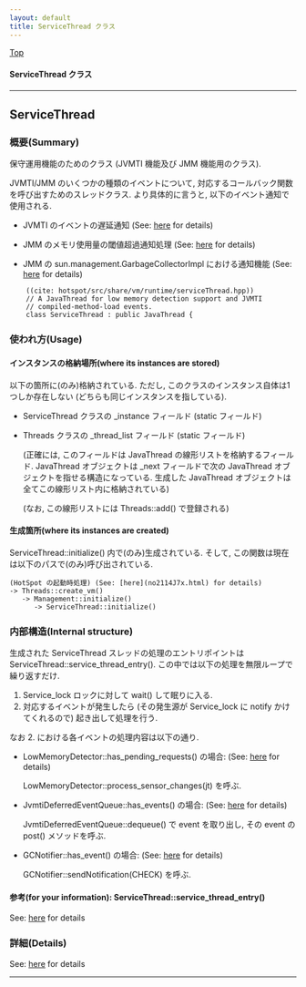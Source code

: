 ```yaml
---
layout: default
title: ServiceThread クラス 
---
```

[Top](../index.html)

#### ServiceThread クラス 



---
## <a name="noi5B8BaqQ" id="noi5B8BaqQ">ServiceThread</a>

### 概要(Summary)
保守運用機能のためのクラス (JVMTI 機能及び JMM 機能用のクラス).

JVMTI/JMM のいくつかの種類のイベントについて, 対応するコールバック関数を呼び出すためのスレッドクラス.
より具体的に言うと, 以下のイベント通知で使用される.

  * JVMTI のイベントの遅延通知 (See: [here](no3718UPQ.html) for details)

  * JMM のメモリ使用量の閾値超過通知処理 (See: [here](no2114x0x.html) for details)

  * JMM の sun.management.GarbageCollectorImpl における通知機能 (See: [here](no2114KPr.html) for details)


```
    ((cite: hotspot/src/share/vm/runtime/serviceThread.hpp))
    // A JavaThread for low memory detection support and JVMTI
    // compiled-method-load events.
    class ServiceThread : public JavaThread {
```

### 使われ方(Usage)
#### インスタンスの格納場所(where its instances are stored)
以下の箇所に(のみ)格納されている.
ただし, このクラスのインスタンス自体は1つしか存在しない (どちらも同じインスタンスを指している).

* ServiceThread クラスの _instance フィールド (static フィールド)

* Threads クラスの _thread_list フィールド (static フィールド)

  (正確には, このフィールドは JavaThread の線形リストを格納するフィールド.
  JavaThread オブジェクトは _next フィールドで次の JavaThread オブジェクトを指せる構造になっている.
  生成した JavaThread オブジェクトは全てこの線形リスト内に格納されている)

  (なお, この線形リストには Threads::add() で登録される)

#### 生成箇所(where its instances are created)
ServiceThread::initialize() 内で(のみ)生成されている.
そして, この関数は現在は以下のパスで(のみ)呼び出されている.

```
(HotSpot の起動時処理) (See: [here](no2114J7x.html) for details)
-> Threads::create_vm()
   -> Management::initialize()
      -> ServiceThread::initialize()
```

### 内部構造(Internal structure)
生成された ServiceThread スレッドの処理のエントリポイントは ServiceThread::service_thread_entry().
この中では以下の処理を無限ループで繰り返すだけ.

  1. Service_lock ロックに対して wait() して眠りに入る. 
  2. 対応するイベントが発生したら (その発生源が Service_lock に notify かけてくれるので) 起き出して処理を行う.

なお 2. における各イベントの処理内容は以下の通り.

  * LowMemoryDetector::has_pending_requests() の場合: (See: [here](no2114x0x.html) for details)

    LowMemoryDetector::process_sensor_changes(jt) を呼ぶ.

  * JvmtiDeferredEventQueue::has_events() の場合: (See: [here](no3718UPQ.html) for details)

    JvmtiDeferredEventQueue::dequeue() で event を取り出し,
    その event の post() メソッドを呼ぶ.

  * GCNotifier::has_event() の場合: (See: [here](no2114KPr.html) for details)

    GCNotifier::sendNotification(CHECK) を呼ぶ.

#### 参考(for your information): ServiceThread::service_thread_entry()
See: [here](no2935HXD.html) for details



### 詳細(Details)
See: [here](../doxygen/classServiceThread.html) for details

---
